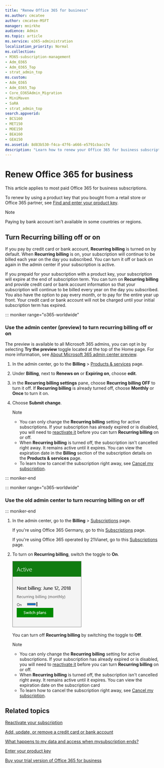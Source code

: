 ```yaml
---
title: "Renew Office 365 for business"
ms.author: cmcatee
author: cmcatee-MSFT
manager: mnirkhe
audience: Admin
ms.topic: article
ms.service: o365-administration
localization_priority: Normal
ms.collection: 
- M365-subscription-management
- Adm_O365
- Adm_O365_Top
- strat_admin_top
ms.custom:
- Adm_O365
- Adm_O365_Top
- Core_O365Admin_Migration
- MiniMaven
- SaRA
- strat_admin_top
search.appverid:
- BCS160
- MET150
- MOE150
- BEA160
- GEA150
ms.assetid: 8d83b530-f4ca-47f6-a666-e5791cbacc7e
description: "Learn how to renew your Office 365 for business subscription using a product key and turn on or off the recurring billing. "
---
```


# Renew Office 365 for business

This article applies to most paid Office 365 for business subscriptions.
  
To renew by using a product key that you bought from a retail store or Office 365 partner, see [Find and enter your product key](../misc/enter-your-product-key.md).

> [!NOTE]
> Paying by bank account isn't available in some countries or regions.
  
## Turn Recurring billing off or on

If you pay by credit card or bank account, **Recurring billing** is turned on by default. When **Recurring billing** is on, your subscription will continue to be billed each year on the day you subscribed. You can turn it off or back on again in the admin center if your subscription is active.
  
If you prepaid for your subscription with a product key, your subscription will expire at the end of subscription term. You can turn on **Recurring billing** and provide credit card or bank account information so that your subscription will continue to be billed every year on the day you subscribed. You also have the option to pay every month, or to pay for the entire year up front. Your credit card or bank account will not be charged until your initial subscription term has expired.

::: moniker range="o365-worldwide"

### Use the admin center (preview) to turn recurring billing off or on

The preview is available to all Microsoft 365 admins, you can opt in by selecting **Try the preview** toggle located at the top of the Home page. For more information, see [About Microsoft 365 admin center preview](../microsoft-365-admin-center-preview.md).

1. In the admin center, go to the **Billing** \> <a href="https://go.microsoft.com/fwlink/p/?linkid=842054" target="_blank">Products & services</a> page.

2. Under **Billing**, next to **Renews on** or **Expiring on**, choose **edit**.

3. in the **Recurring billing settings** pane, choose **Recurring billing OFF** to turn it off. If **Recurring billing** is already turned off, choose **Monthly** or **Once** to turn it on.

4. Choose **Submit change**.

    > [!NOTE]
    > - You can only change the **Recurring billing** setting for active subscriptions. If your subscription has already expired or is disabled, you will need to [reactivate it](reactivate-your-subscription.md) before you can turn **Recurring billing** on or off.
    > - When **Recurring billing** is turned off, the subscription isn't cancelled right away. It remains active until it expires. You can view the expiration date in the **Billing** section of the subscription details on the **Products & services** page.
    > - To learn how to cancel the subscription right away, see [Cancel my subscription](cancel-your-subscription.md).

::: moniker-end

::: moniker range="o365-worldwide"
### Use the old admin center to turn recurring billing on or off
::: moniker-end
  
1. In the admin center, go to the **Billing** \> <a href="https://go.microsoft.com/fwlink/p/?linkid=842054" target="_blank">Subscriptions</a> page.

    If you're using Office 365 Germany, go to this <a href="https://go.microsoft.com/fwlink/p/?linkid=847745" target="_blank">Subscriptions</a> page.

    If you're using Office 365 operated by 21Vianet, go to this <a href="https://go.microsoft.com/fwlink/p/?linkid=850626" target="_blank">Subscriptions</a> page.

2. To turn on **Recurring billing**, switch the toggle to **On**.

    ![Close-up of a Subscription card that has Recurring billing turned on.](../media/984464dc-6b63-4b24-84e1-67f6c4b1d48e.png)
  
    You can turn off **Recurring billing** by switching the toggle to **Off**.

    > [!NOTE]
    > - You can only change the **Recurring billing** setting for active subscriptions. If your subscription has already expired or is disabled, you will need to [reactivate it](reactivate-your-subscription.md) before you can turn **Recurring billing** on or off.
    > - When **Recurring billing** is turned off, the subscription isn't cancelled right away. It remains active until it expires. You can view the expiration date on the subscription card
    > - To learn how to cancel the subscription right away, see [Cancel my subscription](cancel-your-subscription.md).

## Related topics

[Reactivate your subscription](reactivate-your-subscription.md)
  
[Add, update, or remove a credit card or bank account](add-update-or-remove-credit-card-or-bank-account.md)
  
[What happens to my data and access when mysubscription ends?](what-if-my-subscription-expires.md)
  
[Enter your product key](../misc/enter-your-product-key.md)
  
[Buy your trial version of Office 365 for business](buy-a-subscription-from-your-free-trial.md)